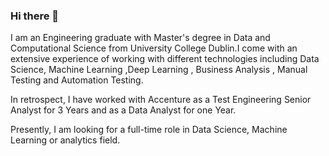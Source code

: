 ### Hi there 👋
I am an Engineering graduate with Master's degree in Data and Computational Science from University College Dublin.I come with an extensive experience of working with different technologies including Data Science, Machine Learning ,Deep Learning , Business Analysis , Manual Testing and Automation Testing.

In retrospect, I have worked with Accenture as a Test Engineering Senior Analyst for 3 Years and as a Data Analyst for one Year.

Presently, I am looking for a full-time role in Data Science, Machine Learning or analytics field.

<!--
**Gaurav-sketch/Gaurav-sketch** is a ✨ _special_ ✨ repository because its `README.md` (this file) appears on your GitHub profile.


- 🔭 I’m currently working on ...
- 🌱 I’m currently learning ...
- 👯 I’m looking to collaborate on ...
- 🤔 I’m looking for help with ...
- 💬 Ask me about ...
- 📫 How to reach me: ...
- 😄 Pronouns: ...
- ⚡ Fun fact: ...
-->
